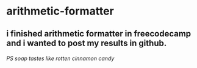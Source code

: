 # arithmetic-formatter
## i finished arithmetic formatter in freecodecamp and i wanted to post my results in github.



###### PS soap tastes like rotten cinnamon candy
